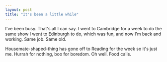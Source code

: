 ```yaml
---
layout: post
title: "It's been a little while"
---
```

I've been busy. That's all I can say. I went to Cambridge for a week to do the
same show I went to Edinburgh to do, which was fun, and now I'm back and
working. Same job. Same old.

Housemate-shaped-thing has gone off to Reading for the week so it's just me.
Hurrah for nothing, boo for boredom. Oh well. Food calls.

